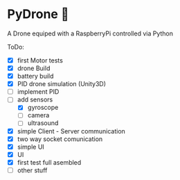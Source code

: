 
# PyDrone :helicopter:

A Drone equiped with a RaspberryPi controlled via Python

ToDo:
- [x] first Motor tests
- [x] drone Build
- [x] battery build
- [x] PID drone simulation (Unity3D)
- [ ] implement PID
- [ ] add sensors
    - [x] gyroscope
    - [ ] camera
    - [ ] ultrasound
- [x] simple Client - Server communication
- [x] two way socket comunication
- [x] simple UI
- [x] UI
- [x] first test full asembled
- [ ] other stuff
